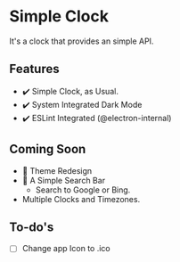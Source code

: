 # Simple Clock

It's a clock that provides an simple API.

## Features

- ✔️ Simple Clock, as Usual.
- ✔️ System Integrated Dark Mode
- ✔️ ESLint Integrated (@electron-internal)

## Coming Soon

- 🚫 Theme Redesign
- 🚫 A Simple Search Bar
  - Search to Google or Bing.
- Multiple Clocks and Timezones.

## To-do's

- [ ] Change app Icon to .ico

